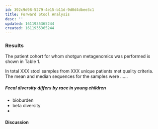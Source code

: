 ```yaml
---
id: 392c9d98-5279-4e15-b11d-9d0d4dbee3c1
title: Forward Stool Analysis
desc: ''
updated: 1611935365244
created: 1611935365244
---
```

### **Results**

The patient cohort for whom shotgun metagenomics was performed is shown in Table 1.  

In total XXX stool samples from XXX unique patients met quality criteria. The mean and median sequences for the samples were ......

##### Fecal diversity differs by race in young children

- bioburden
- beta diversity
-

#### 

**Discussion**

